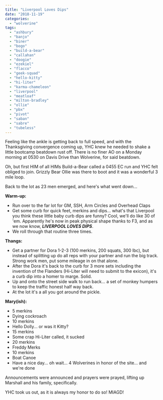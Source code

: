 ```yaml
---
title: "Liverpool Loves Dips"
date: "2018-11-19"
categories: 
  - "wolverine"
tags: 
  - "ashbury"
  - "banjo"
  - "biner"
  - "bogo"
  - "build-a-bear"
  - "callahan"
  - "doogie"
  - "ezekiel"
  - "flacco"
  - "geek-squad"
  - "hello-kitty"
  - "hi-liter"
  - "karma-chameleon"
  - "liverpool"
  - "meatloaf"
  - "milton-bradley"
  - "ollie"
  - "pbx"
  - "pivot"
  - "saban"
  - "sabre"
  - "tubeless"
---
```


Feeling like the ankle is getting back to full speed, and with the Thanksgiving convergence coming up, YHC knew he needed to shake a little bootcamp beatdown rust off. There is no finer AO on a Monday morning at 0530 on Davis Drive than Wolverine, for said beatdown.

Oh, but first HIM of all HIMs Build-a-Bear called a 0455 EC run and YHC felt obliged to join. Grizzly Bear Ollie was there to boot and it was a wonderful 3 mile loop.

Back to the lot as 23 men emerged, and here's what went down...

**Warm-up:**

- Run over to the far lot for GM, SSH, Arm Circles and Overhead Claps
- Get some curb for quick feet, merkins and dips... what's that Liverpool you think these little baby curb dips are funny? Cool, we'll do like 30 of 'em. Apparently he's now in peak physical shape thanks to F3, and as we now know, _**LIVERPOOL LOVES DIPS**_.
- We roll through that routine three times.

**Thangs:**

- Get a partner for Dora 1-2-3 (100 merkins, 200 squats, 300 lbc), but instead of splitting up do all reps with your partner and run the big track. Strong work men, put some mileage in on that alone.
- After the Dora it's back to the curb for 3 more sets including the invention of the Flanders (Hi-Liter will need to submit to the exicon), it's a curb dip into a homer to marge. Solid.
- Up and onto the street side walk to run back... a set of monkey humpers to keep the traffic honest half way back.
- At the lot it's a all you got around the pickle.

**Mary(ish):**

- 5 merkins
- Dying cockroach
- 10 merkins
- Hello Dolly... or was it Kitty?
- 15 merkins
- Some crap Hi-Liter called, it sucked
- 20 merkins
- Freddy Merks
- 10 merkins
- Boat Canoe
- Have a nice day... oh wait... 4 Wolverines in honor of the site... and we're done

Announcements were announced and prayers were prayed, lifting up Marshall and his family, specifically.

YHC took us out, as it is always my honor to do so! MIAGD!
